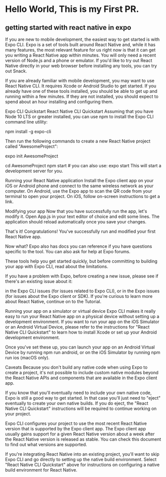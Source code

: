 # Hello World, This is my First PR.
## getting started with react native in expo
If you are new to mobile development, the easiest way to get started is with Expo CLI. Expo is a set of tools built around React Native and, while it has many features, the most relevant feature for us right now is that it can get you writing a React Native app within minutes. You will only need a recent version of Node.js and a phone or emulator. If you'd like to try out React Native directly in your web browser before installing any tools, you can try out Snack.


 If you are already familiar with mobile development, you may want to use React Native CLI. It requires Xcode or Android Studio to get started. If you already have one of these tools installed, you should be able to get up and running within a few minutes. If they are not installed, you should expect to spend about an hour installing and configuring them.

Expo CLI Quickstart React Native CLI Quickstart
Assuming that you have Node 10 LTS or greater installed, you can use npm to install the Expo CLI command line utility:

npm install -g expo-cli


Then run the following commands to create a new React Native project called "AwesomeProject":

expo init AwesomeProject

cd AwesomeProject
npm start # you can also use: expo start
This will start a development server for you.

Running your React Native application
Install the Expo client app on your iOS or Android phone and connect to the same wireless network as your computer. On Android, use the Expo app to scan the QR code from your terminal to open your project. On iOS, follow on-screen instructions to get a link.

Modifying your app
Now that you have successfully run the app, let's modify it. Open App.js in your text editor of choice and edit some lines. The application should reload automatically once you save your changes.

That's it!
Congratulations! You've successfully run and modified your first React Native app.


Now what?
Expo also has docs you can reference if you have questions specific to the tool. You can also ask for help at Expo forums.

These tools help you get started quickly, but before committing to building your app with Expo CLI, read about the limitations.

If you have a problem with Expo, before creating a new issue, please see if there's an existing issue about it:

in the Expo CLI issues (for issues related to Expo CLI), or
in the Expo issues (for issues about the Expo client or SDK).
If you're curious to learn more about React Native, continue on to the Tutorial.

Running your app on a simulator or virtual device
Expo CLI makes it really easy to run your React Native app on a physical device without setting up a development environment. If you want to run your app on the iOS Simulator or an Android Virtual Device, please refer to the instructions for "React Native CLI Quickstart" to learn how to install Xcode or set up your Android development environment.

Once you've set these up, you can launch your app on an Android Virtual Device by running npm run android, or on the iOS Simulator by running npm run ios (macOS only).

Caveats
Because you don't build any native code when using Expo to create a project, it's not possible to include custom native modules beyond the React Native APIs and components that are available in the Expo client app.

If you know that you'll eventually need to include your own native code, Expo is still a good way to get started. In that case you'll just need to "eject" eventually to create your own native builds. If you do eject, the "React Native CLI Quickstart" instructions will be required to continue working on your project.

Expo CLI configures your project to use the most recent React Native version that is supported by the Expo client app. The Expo client app usually gains support for a given React Native version about a week after the React Native version is released as stable. You can check this document to find out what versions are supported.

If you're integrating React Native into an existing project, you'll want to skip Expo CLI and go directly to setting up the native build environment. Select "React Native CLI Quickstart" above for instructions on configuring a native build environment for React Native.
